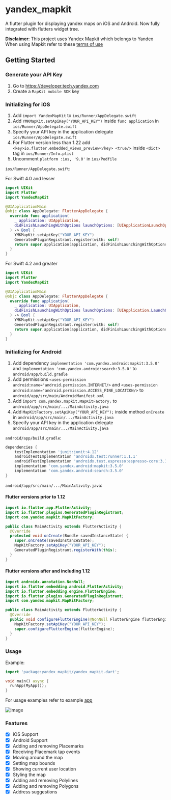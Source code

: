 # yandex_mapkit

A flutter plugin for displaying yandex maps on iOS and Android. Now fully integrated with flutters widget tree.

__Disclaimer__: This project uses Yandex Mapkit which belongs to Yandex  
When using Mapkit refer to these [terms of use](https://tech.yandex.com/maps/doc/mapkit/3.x/concepts/conditions-docpage/)

## Getting Started

### Generate your API Key

1. Go to https://developer.tech.yandex.com
2. Create a `MapKit mobile SDK` key

### Initializing for iOS

1. Add `import YandexMapKit` to `ios/Runner/AppDelegate.swift`
2. Add `YMKMapKit.setApiKey("YOUR_API_KEY")` inside `func application` in `ios/Runner/AppDelegate.swift`
3. Specify your API key in the application delegate `ios/Runner/AppDelegate.swift`
4. For Flutter version less than 1.22 add `<key>io.flutter.embedded_views_preview</key> <true/>` inside `<dict>` tag in `ios/Runner/Info.plist`
5. Uncomment `platform :ios, '9.0'` in `ios/Podfile`

`ios/Runner/AppDelegate.swift`:

For Swift 4.0 and lesser

```swift
import UIKit
import Flutter
import YandexMapKit

@UIApplicationMain
@objc class AppDelegate: FlutterAppDelegate {
  override func application(
    _ application: UIApplication,
    didFinishLaunchingWithOptions launchOptions: [UIApplicationLaunchOptionsKey: Any]?
  ) -> Bool {
    YMKMapKit.setApiKey("YOUR_API_KEY")
    GeneratedPluginRegistrant.register(with: self)
    return super.application(application, didFinishLaunchingWithOptions: launchOptions)
  }
}
```

For Swift 4.2 and greater

```swift
import UIKit
import Flutter
import YandexMapKit

@UIApplicationMain
@objc class AppDelegate: FlutterAppDelegate {
  override func application(
    _ application: UIApplication,
    didFinishLaunchingWithOptions launchOptions: [UIApplication.LaunchOptionsKey: Any]?
  ) -> Bool {
    YMKMapKit.setApiKey("YOUR_API_KEY")
    GeneratedPluginRegistrant.register(with: self)
    return super.application(application, didFinishLaunchingWithOptions: launchOptions)
  }
}
```

### Initializing for Android

1. Add dependency `implementation 'com.yandex.android:mapkit:3.5.0'` and `implementation 'com.yandex.android:search:3.5.0'` to `android/app/build.gradle`
2. Add permissions `<uses-permission android:name="android.permission.INTERNET/>` and `<uses-permission android:name="android.permission.ACCESS_FINE_LOCATION/>` to `android/app/src/main/AndroidManifest.xml`
3. Add `import com.yandex.mapkit.MapKitFactory;` to `android/app/src/main/.../MainActivity.java`
4. Add `MapKitFactory.setApiKey("YOUR_API_KEY");` inside method `onCreate` in `android/app/src/main/.../MainActivity.java`
5. Specify your API key in the application delegate `android/app/src/main/.../MainActivity.java`

`android/app/build.gradle`:

```groovy
dependencies {
    testImplementation 'junit:junit:4.12'
    androidTestImplementation 'androidx.test:runner:1.1.1'
    androidTestImplementation 'androidx.test.espresso:espresso-core:3.1.1'
    implementation 'com.yandex.android:mapkit:3.5.0'
    implementation 'com.yandex.android:search:3.5.0'
}
```

`android/app/src/main/.../MainActivity.java`:

#### Flutter versions prior to 1.12

```java
import io.flutter.app.FlutterActivity;
import io.flutter.plugins.GeneratedPluginRegistrant;
import com.yandex.mapkit.MapKitFactory;

public class MainActivity extends FlutterActivity {
  @Override
  protected void onCreate(Bundle savedInstanceState) {
    super.onCreate(savedInstanceState);
    MapKitFactory.setApiKey("YOUR_API_KEY");
    GeneratedPluginRegistrant.registerWith(this);
  }
}
```

#### Flutter versions after and including 1.12

```java
import androidx.annotation.NonNull;
import io.flutter.embedding.android.FlutterActivity;
import io.flutter.embedding.engine.FlutterEngine;
import io.flutter.plugins.GeneratedPluginRegistrant;
import com.yandex.mapkit.MapKitFactory;

public class MainActivity extends FlutterActivity {
  @Override
  public void configureFlutterEngine(@NonNull FlutterEngine flutterEngine) {
    MapKitFactory.setApiKey("YOUR_API_KEY");
    super.configureFlutterEngine(flutterEngine);
  }
}
```

### Usage

Example:

```dart
import 'package:yandex_mapkit/yandex_mapkit.dart';

void main() async {
  runApp(MyApp());
}
```

For usage examples refer to example [app](https://github.com/Unact/yandex_mapkit/tree/master/example)

![image](https://user-images.githubusercontent.com/8961745/100362969-26e23880-300d-11eb-9529-6ab36beffa51.png)

### Features

- [X] iOS Support
- [X] Android Support
- [X] Adding and removing Placemarks
- [X] Receiving Placemark tap events
- [X] Moving around the map
- [X] Setting map bounds
- [X] Showing current user location
- [X] Styling the map
- [X] Adding and removing Polylines
- [X] Adding and removing Polygons
- [X] Address suggestions
